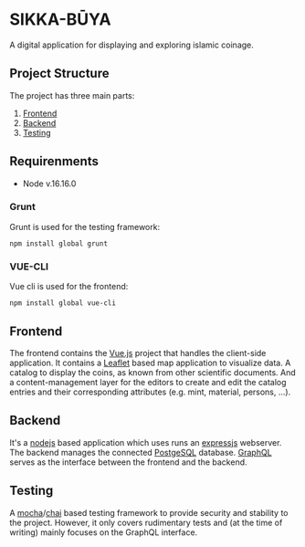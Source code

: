 # SIKKA-BŪYA

A digital application for displaying and exploring islamic coinage.

## Project Structure

The project has three main parts:

1. [Frontend](./frontend/README.md)
1. [Backend](./backend/README.md)
1. [Testing](./test/README.md)


## Requirenments

- Node v.16.16.0


### Grunt

Grunt is used for the testing framework:

```
npm install global grunt
```

### VUE-CLI

Vue cli is used for the frontend:

```
npm install global vue-cli
```


## Frontend

The frontend contains the [Vue.js](https://vuejs.org/) project that handles the client-side application. It contains a [Leaflet](https://leafletjs.com/) based map application to visualize data. A catalog to display the coins, as known from other scientific documents. And a content-management layer for the editors to create and edit the catalog entries and their corresponding attributes (e.g. mint, material, persons, ...).

## Backend

It's a [nodejs](https://nodejs.org/) based application which uses runs an [expressjs](https://expressjs.com/) webserver. The backend manages the connected [PostgeSQL](https://www.postgresql.org/) database. [GraphQL](https://graphql.org/) serves as the interface between the frontend and the backend.

## Testing

A [mocha](https://mochajs.org/)/[chai](https://www.chaijs.com/) based testing framework to provide security and stability to the project. However, it only covers rudimentary tests and (at the time of writing) mainly focuses on the GraphQL interface.